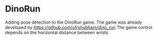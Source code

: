 # DinoRun
Adding pose detection to the DinoRun game. 
The game was already developed by https://github.com/ufrshubham/dino_run
The game control depends on the horizontal distance between wrists.

